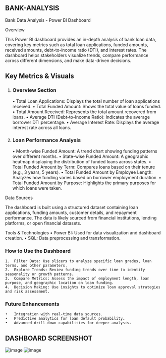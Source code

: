 ## BANK-ANALYSIS
Bank Data Analysis - Power BI Dashboard

Overview

This Power BI dashboard provides an in-depth analysis of bank loan data, covering key metrics such as total loan applications, funded amounts, received amounts, debt-to-income ratio (DTI), and interest rates. The dashboard helps stakeholders visualize trends, compare performance across different dimensions, and make data-driven decisions.

## Key Metrics & Visuals

1. ### Overview Section
	•	Total Loan Applications: Displays the total number of loan applications received.
	•	Total Funded Amount: Shows the total value of loans funded.
	•	Total Amount Received: Represents the total amount recovered from loans.
	•	Average DTI (Debt-to-Income Ratio): Indicates the average borrower DTI percentage.
	•	Average Interest Rate: Displays the average interest rate across all loans.

2. ### Loan Performance Analysis
	•	Month-wise Funded Amount: A trend chart showing funding patterns over different months.
	•	State-wise Funded Amount: A geographic heatmap displaying the distribution of funded loans across states.
	•	Total Funded Amount by Term: Compares loans based on their tenure (e.g., 3 years, 5 years).
	•	Total Funded Amount by Employee Length: Analyzes how funding varies based on borrower employment duration.
	•	Total Funded Amount by Purpose: Highlights the primary purposes for which loans were taken.

Data Sources

The dashboard is built using a structured dataset containing loan applications, funding amounts, customer details, and repayment performance. The data is likely sourced from financial institutions, lending platforms, or open financial datasets.

Tools & Technologies
	•	Power BI: Used for data visualization and dashboard creation.
	•	SQL: Data preprocessing and transformation.

### How to Use the Dashboard
	1.	Filter Data: Use slicers to analyze specific loan grades, loan terms, and other parameters.
	2.	Explore Trends: Review funding trends over time to identify seasonality or growth patterns.
	3.	Compare Metrics: Assess the impact of employment length, loan purpose, and geographic location on loan funding.
	4.	Decision Making: Use insights to optimize loan approval strategies and risk assessment.

### Future Enhancements
	•	Integration with real-time data sources.
	•	Predictive analytics for loan default probability.
	•	Advanced drill-down capabilities for deeper analysis.
 ## DASHBOARD SCREENSHOT
![image](https://github.com/user-attachments/assets/5f3f899c-3297-4267-b36d-cf273eecc160)
![image](https://github.com/user-attachments/assets/7fb3d63a-4c83-4e13-ad75-cd9d3ca476ac)



